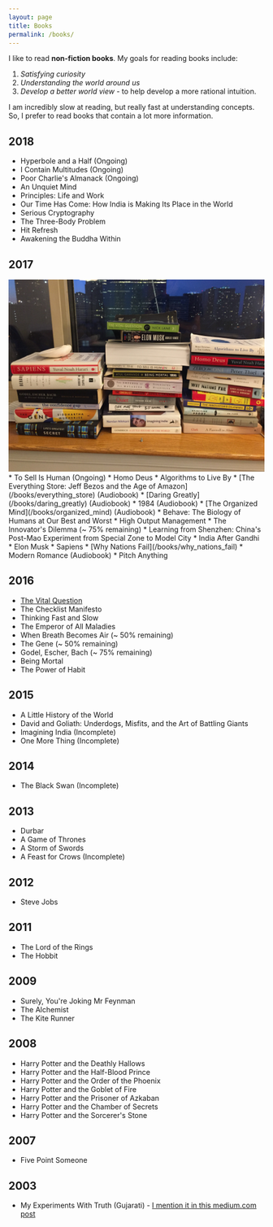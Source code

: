 ```yaml
---
layout: page
title: Books
permalink: /books/
---
```


I like to read **non-fiction books**. My goals for reading books include:
1. *Satisfying curiosity*
1. *Understanding the world around us*
1. *Develop a better world view* - to help develop a more rational intuition.

I am incredibly slow at reading, but really fast at understanding concepts. So, I prefer to read books that contain
a lot more information.

## 2018
* Hyperbole and a Half (Ongoing)
* I Contain Multitudes (Ongoing)
* Poor Charlie's Almanack (Ongoing)
* An Unquiet Mind
* Principles: Life and Work
* Our Time Has Come: How India is Making Its Place in the World
* Serious Cryptography
* The Three-Body Problem
* Hit Refresh
* Awakening the Buddha Within

## 2017
<img src="/assets/books-2017.JPG">
* To Sell Is Human (Ongoing)
* Homo Deus
* Algorithms to Live By
* [The Everything Store: Jeff Bezos and the Age of Amazon](/books/everything_store) (Audiobook)
* [Daring Greatly](/books/daring_greatly) (Audiobook)
* 1984 (Audiobook)
* [The Organized Mind](/books/organized_mind) (Audiobook)
* Behave: The Biology of Humans at Our Best and Worst
* High Output Management
* The Innovator's Dilemma (~ 75% remaining)
* Learning from Shenzhen: China's Post-Mao Experiment from Special Zone to Model City
* India After Gandhi
* Elon Musk
* Sapiens
* [Why Nations Fail](/books/why_nations_fail)
* Modern Romance (Audiobook)
* Pitch Anything

## 2016
* [The Vital Question](/books/vital_question)
* The Checklist Manifesto
* Thinking Fast and Slow
* The Emperor of All Maladies
* When Breath Becomes Air (~ 50% remaining)
* The Gene (~ 50% remaining)
* Godel, Escher, Bach (~ 75% remaining)
* Being Mortal
* The Power of Habit

## 2015
* A Little History of the World
* David and Goliath: Underdogs, Misfits, and the Art of Battling Giants
* Imagining India (Incomplete)
* One More Thing (Incomplete)

## 2014
* The Black Swan (Incomplete)

## 2013
* Durbar
* A Game of Thrones
* A Storm of Swords
* A Feast for Crows (Incomplete)

## 2012
* Steve Jobs

## 2011
* The Lord of the Rings
* The Hobbit

## 2009
* Surely, You're Joking Mr Feynman
* The Alchemist
* The Kite Runner

## 2008
* Harry Potter and the Deathly Hallows
* Harry Potter and the Half-Blood Prince
* Harry Potter and the Order of the Phoenix
* Harry Potter and the Goblet of Fire
* Harry Potter and the Prisoner of Azkaban
* Harry Potter and the Chamber of Secrets
* Harry Potter and the Sorcerer's Stone

## 2007
* Five Point Someone

## 2003
* My Experiments With Truth (Gujarati) - [I mention it in this medium.com post](https://medium.com/@hardikp/how-gandhi-brought-changes-in-himself-and-his-followers-1c1bed51c6aa)
